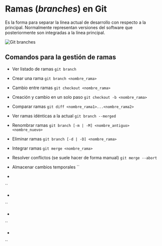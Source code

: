 # Ramas (*branches*) en Git

Es la forma para separar la línea actual de desarrollo con respecto a la principal. Normalmente representan versiones del software que posteriormente son integradas a la línea principal.

![Git branches](https://git-scm.com/book/en/v2/images/checkout-master.png)

## Comandos para la gestión de ramas

* Ver listado de ramas
`git branch`

* Crear una rama
`git branch <nombre_rama>`

* Cambio entre ramas
`git checkout <nombre_rama>`

* Creación y cambio en un solo paso
`git checkout -b <nombre_rama>`

* Comparar ramas
`git diff <nombre_rama1>...<nombre_rama2>`

* Ver ramas idénticas a la actual
`git branch --merged`

* Renombrar ramas
`git branch [-m | -M] <nombre_antiguo> <nombre_nuevo>`

* Eliminar ramas
`git branch [-d | -D] <nombre_rama>`

* Integrar ramas
`git merge <nombre_rama>`

* Resolver conflictos (se suele hacer de forma manual)
`git merge --abort`

* Almacenar cambios temporales
``

* 
``

* 
``

* 
``

* 
``

